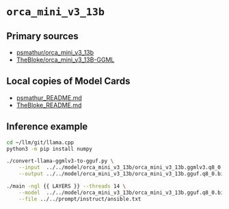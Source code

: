 # `orca_mini_v3_13b`

## Primary sources

- [psmathur/orca_mini_v3_13b](https://huggingface.co/psmathur/orca_mini_v3_13b)
- [TheBloke/orca_mini_v3_13B-GGML](https://huggingface.co/TheBloke/orca_mini_v3_13B-GGML)

## Local copies of Model Cards

- [psmathur_README.md](./psmathur_README.md)
- [TheBloke_README.md](./TheBloke_README.md)

## Inference example

```bash
cd ~/llm/git/llama.cpp
python3 -m pip install numpy

./convert-llama-ggmlv3-to-gguf.py \
    --input  ../../model/orca_mini_v3_13b/orca_mini_v3_13b.ggmlv3.q8_0.bin \
    --output ../../model/orca_mini_v3_13b/orca_mini_v3_13b.gguf.q8_0.bin 

./main -ngl {{ LAYERS }} --threads 14 \
    --model  ../../model/orca_mini_v3_13b/orca_mini_v3_13b.gguf.q8_0.bin \
    --file ../../prompt/instruct/ansible.txt
```

        



